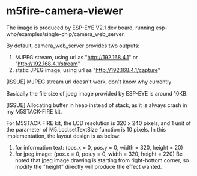 # m5fire-camera-viewer
The image is produced by ESP-EYE V2.1 dev board, running esp-who/examples/single-chip/camera_web_server.

By default, camera_web_server provides two outputs:
1. MJPEG stream, using url as "http://192.168.4.1" or "http://192.168.4.1/stream"
2. static JPEG image, using url as "http://192.168.4.1/capture"

[ISSUE] MJPEG stream url doesn't work, don't know why currently


Basically the file size of jpeg image provided by ESP-EYE is around 10KB.

[ISSUE] Allocating buffer in heap instead of stack, as it is always crash in my M5STACK-FIRE kit.

For M5STACK FIRE kit, the LCD resolution is 320 x 240 pixels, and 1 unit of the parameter of M5.Lcd.setTextSize function is 10 pixels. In this implementation, the layout design is as below:
1. for information text: (pos.x = 0, pos.y = 0, width = 320, height = 20)
2. for jpeg image: (pox.x = 0, pos.y = 0, width = 320, height = 220)
Be noted that jpeg image drawing is starting from right-bottom corner, so modify the "height" directly will produce the effect wanted.
